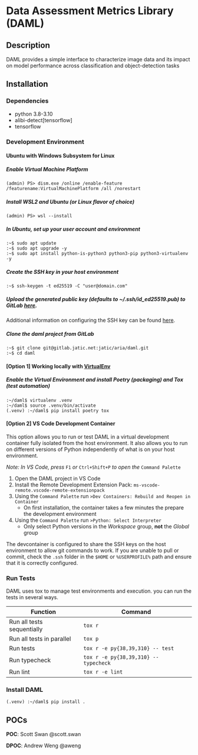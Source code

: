 # Data Assessment Metrics Library (DAML)

## Description
DAML provides a simple interface to characterize image data and its impact on model performance across classification and object-detection tasks

## Installation
### Dependencies
- python 3.8-3.10
- alibi-detect[tensorflow]
- tensorflow

### Development Environment
#### Ubuntu with Windows Subsystem for Linux
##### Enable Virtual Machine Platform
```
(admin) PS> dism.exe /online /enable-feature /featurename:VirtualMachinePlatform /all /norestart
```

##### Install WSL2 and Ubuntu (or Linux flavor of choice)
```
(admin) PS> wsl --install
```

##### In Ubuntu, set up your user account and environment
```
:~$ sudo apt update
:~$ sudo apt upgrade -y
:~$ sudo apt install python-is-python3 python3-pip python3-virtualenv -y
```

##### Create the SSH key in your host environment
```
:~$ ssh-keygen -t ed25519 -C "user@domain.com"
```

##### Upload the generated public key (defaults to ~/.ssh/id_ed25519.pub) to GitLab [here](https://gitlab.jatic.net/-/profile/keys).
Additional information on configuring the SSH key can be found [here](https://gitlab.jatic.net/help/user/ssh.md).

##### Clone the daml project from GitLab
```
:~$ git clone git@gitlab.jatic.net:jatic/aria/daml.git
:~$ cd daml
```

#### [Option 1] Working locally with [VirtualEnv](https://virtualenv.pypa.io/en/latest/)

##### Enable the Virtual Environment and install Poetry (packaging) and Tox (test automation)
```
:~/daml$ virtualenv .venv
:~/daml$ source .venv/bin/activate
(.venv) :~/daml$ pip install poetry tox
```

#### [Option 2] VS Code Development Container
This option allows you to run or test DAML in a virtual development container fully isolated from the host environment.  It also allows you to run on different versions of Python independently of what is on your host environment.

_Note: In VS Code, press_ `F1` _or_ `Ctrl+Shift+P` _to open the_ `Command Palette`

1. Open the DAML project in VS Code
2. Install the Remote Development Extension Pack: `ms-vscode-remote.vscode-remote-extensionpack`
3. Using the `Command Palette` run `>Dev Containers: Rebuild and Reopen in Container`
   - On first installation, the container takes a few minutes the prepare the development environment
4. Using the `Command Palette` run `>Python: Select Interpreter`
   - Only select Python versions in the _Workspace_ group, **not** the _Global_ group

The devcontainer is configured to share the SSH keys on the host environment to allow git commands to work.  If you are unable to pull or commit, check the `.ssh` folder in the `$HOME` or `%USERPROFILE%` path and ensure that it is correctly configured.

### Run Tests

DAML uses tox to manage test environments and execution. you can run the tests in several ways.


| Function | Command |
| ------ | ------ |
| Run all tests sequentially | `tox r` |
| Run all tests in parallel | `tox p` |
| Run tests | `tox r -e py{38,39,310} -- test` |
| Run typecheck | `tox r -e py{38,39,310} -- typecheck` |
| Run lint | `tox r -e lint` |


### Install DAML
```
(.venv) :~/daml$ pip install .
```

## POCs
**POC**: Scott Swan @scott.swan

**DPOC**: Andrew Weng @aweng
